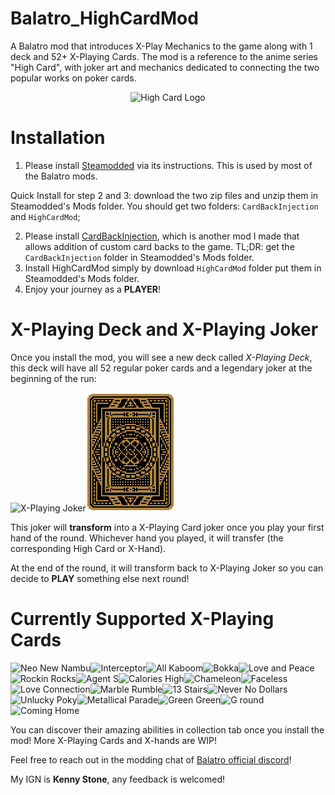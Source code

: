 # Balatro_HighCardMod
A Balatro mod that introduces X-Play Mechanics to the game along with 1 deck and 52+ X-Playing Cards. The mod is a reference to the anime series "High Card", with joker art and mechanics dedicated to connecting the two popular works on poker cards. 
<div align="center">
  <img src="https://static.wikia.nocookie.net/highcard/images/3/39/Site-community-image/revision/latest?cb=20220903022211" alt="High Card Logo" title="High Card"/>
</div>

# Installation
1. Please install [Steamodded](https://github.com/Steamopollys/Steamodded) via its instructions. This is used by most of the Balatro mods.

Quick Install for step 2 and 3: download the two zip files and unzip them in Steamodded's Mods folder. You should get two folders: `CardBackInjection` and `HighCardMod`;

2. Please install [CardBackInjection](https://github.com/Ken-Shi/Balatro_CardBackInjection), which is another mod I made that allows addition of custom card backs to the game. TL;DR: get the `CardBackInjection` folder in Steamodded's Mods folder.
3. Install HighCardMod simply by download `HighCardMod` folder put them in Steamodded's Mods folder.
4. Enjoy your journey as a **PLAYER**!

# X-Playing Deck and X-Playing Joker

Once you install the mod, you will see a new deck called *X-Playing Deck*, this deck will have all 52 regular poker cards and a legendary joker at the beginning of the run:

![X-Playing Joker](./HighCardMod/assets/2x/j_hmc_xplay.png)![X-Playing Deck](./HighCardMod/assets/2x/b_xplaying.png)

This joker will **transform** into a X-Playing Card joker once you play your first hand of the round. Whichever hand you played, it will transfer (the corresponding High Card or X-Hand). 

At the end of the round, it will transform back to X-Playing Joker so you can decide to **PLAY** something else next round! 

# Currently Supported X-Playing Cards

![Neo New Nambu](./HighCardMod/assets/2x/j_hmc_neo_new_nambu.png)![Interceptor](./HighCardMod/assets/2x/j_hmc_interceptor.png)![All Kaboom](./HighCardMod/assets/2x/j_hmc_all_kaboom.png)![Bokka](./HighCardMod/assets/2x/j_hmc_bokka.png)![Love and Peace](./HighCardMod/assets/2x/j_hmc_love_and_peace.png)![Rockin Rocks](./HighCardMod/assets/2x/j_hmc_rockin_rocks.png)![Agent S](./HighCardMod/assets/2x/j_hmc_agent_s.png)![Calories High](./HighCardMod/assets/2x/j_hmc_calories_high.png)![Chameleon](./HighCardMod/assets/2x/j_hmc_chameleon.png)![Faceless](./HighCardMod/assets/2x/j_hmc_faceless.png)![Love Connection](./HighCardMod/assets/2x/j_hmc_love_connection.png)![Marble Rumble](./HighCardMod/assets/2x/j_hmc_marble_rumble.png)![13 Stairs](./HighCardMod/assets/2x/j_hmc_13_stairs.png)![Never No Dollars](./HighCardMod/assets/2x/j_hmc_never_no_dollars.png)![Unlucky Poky](./HighCardMod/assets/2x/j_hmc_unlucky_poky.png)![Metallical Parade](./HighCardMod/assets/2x/j_hmc_metallical_parade.png)![Green Green](./HighCardMod/assets/2x/j_hmc_green_green.png)![G round](./HighCardMod/assets/2x/j_hmc_g_round.png)![Coming Home](./HighCardMod/assets/2x/j_hmc_coming_home.png)

You can discover their amazing abilities in collection tab once you install the mod! More X-Playing Cards and X-hands are WIP! 

Feel free to reach out in the modding chat of [Balatro official discord](https://discord.com/invite/balatro)! 

My IGN is **Kenny Stone**, any feedback is welcomed! 

